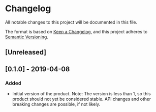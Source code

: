 # Changelog
All notable changes to this project will be documented in this file.

The format is based on [Keep a Changelog](https://keepachangelog.com/en/1.0.0/),
and this project adheres to [Semantic Versioning](https://semver.org/spec/v2.0.0.html).

## [Unreleased]

## [0.1.0] - 2019-04-08
### Added
- Initial version of the product. Note: The version is less than 1, so this product should not yet be considered stable. API changes and other breaking changes are possible, if not likely.
